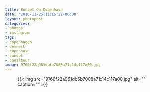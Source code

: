 ```yaml
---
title: Sunset on Køpenhavn
date: '2016-11-25T11:16:21+00:00'
layout: photopost
categories:
- photos
- instagram
tags:
- copenhagen
- denmark
- køpenhavn
- sunset
- canaltour
image: 9766f22a961db5b7008a71c14c117a00.jpg
---
```


<figure class="photo photo--square">
  {{< img src="9766f22a961db5b7008a71c14c117a00.jpg" alt="" caption="" >}}

</figure>




